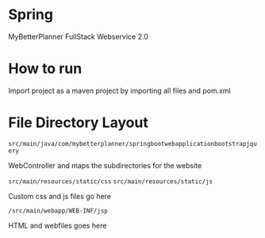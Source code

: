 # Spring
MyBetterPlanner FullStack Webservice 2.0

# How to run
Import project as a maven project by importing all files and pom.xml

# File Directory Layout
`src/main/java/com/mybetterplanner/springbootwebapplicationbootstrapjquery`

WebController and maps the subdirectories for the website

`src/main/resources/static/css` `src/main/resources/static/js`

Custom css and js files go here

`/src/main/webapp/WEB-INF/jsp`

HTML and webfiles goes here